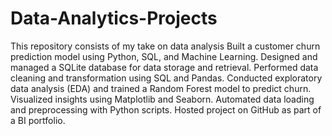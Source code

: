 # Data-Analytics-Projects
This repository consists of my take on data analysis
Built a customer churn prediction model using Python, SQL, and Machine Learning.
Designed and managed a SQLite database for data storage and retrieval.
Performed data cleaning and transformation using SQL and Pandas.
Conducted exploratory data analysis (EDA) and trained a Random Forest model to predict churn.
Visualized insights using Matplotlib and Seaborn.
Automated data loading and preprocessing with Python scripts.
Hosted project on GitHub as part of a BI portfolio.
